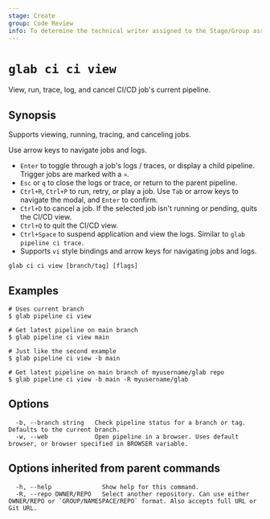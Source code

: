 ```yaml
---
stage: Create
group: Code Review
info: To determine the technical writer assigned to the Stage/Group associated with this page, see https://about.gitlab.com/handbook/product/ux/technical-writing/#assignments
---
```


<!--
This documentation is auto generated by a script.
Please do not edit this file directly. Run `make gen-docs` instead.
-->

# `glab ci ci view`

View, run, trace, log, and cancel CI/CD job's current pipeline.

## Synopsis

Supports viewing, running, tracing, and canceling jobs.

Use arrow keys to navigate jobs and logs.

- `Enter` to toggle through a job's logs / traces, or display a child pipeline.
  Trigger jobs are marked with a `»`.
- `Esc` or `q` to close the logs or trace, or return to the parent pipeline.
- `Ctrl+R`, `Ctrl+P` to run, retry, or play a job. Use `Tab` or arrow keys to
  navigate the modal, and `Enter` to confirm.
- `Ctrl+D` to cancel a job. If the selected job isn't running or pending,
  quits the CI/CD view.
- `Ctrl+Q` to quit the CI/CD view.
- `Ctrl+Space` to suspend application and view the logs. Similar to `glab pipeline ci trace`.
- Supports `vi` style bindings and arrow keys for navigating jobs and logs.

```plaintext
glab ci ci view [branch/tag] [flags]
```

## Examples

```console
# Uses current branch
$ glab pipeline ci view

# Get latest pipeline on main branch
$ glab pipeline ci view main

# Just like the second example
$ glab pipeline ci view -b main

# Get latest pipeline on main branch of myusername/glab repo
$ glab pipeline ci view -b main -R myusername/glab

```

## Options

```plaintext
  -b, --branch string   Check pipeline status for a branch or tag. Defaults to the current branch.
  -w, --web             Open pipeline in a browser. Uses default browser, or browser specified in BROWSER variable.
```

## Options inherited from parent commands

```plaintext
  -h, --help              Show help for this command.
  -R, --repo OWNER/REPO   Select another repository. Can use either OWNER/REPO or `GROUP/NAMESPACE/REPO` format. Also accepts full URL or Git URL.
```
